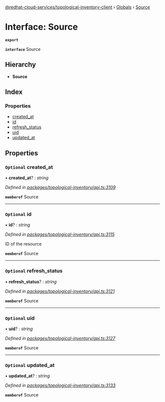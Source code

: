 [@redhat-cloud-services/topological-inventory-client](../README.md) › [Globals](../globals.md) › [Source](source.md)

# Interface: Source

**`export`** 

**`interface`** Source

## Hierarchy

* **Source**

## Index

### Properties

* [created_at](source.md#optional-created_at)
* [id](source.md#optional-id)
* [refresh_status](source.md#optional-refresh_status)
* [uid](source.md#optional-uid)
* [updated_at](source.md#optional-updated_at)

## Properties

### `Optional` created_at

• **created_at**? : *string*

*Defined in [packages/topological-inventory/api.ts:3109](https://github.com/fhlavac/javascript-clients/blob/master/packages/topological-inventory/api.ts#L3109)*

**`memberof`** Source

___

### `Optional` id

• **id**? : *string*

*Defined in [packages/topological-inventory/api.ts:3115](https://github.com/fhlavac/javascript-clients/blob/master/packages/topological-inventory/api.ts#L3115)*

ID of the resource

**`memberof`** Source

___

### `Optional` refresh_status

• **refresh_status**? : *string*

*Defined in [packages/topological-inventory/api.ts:3121](https://github.com/fhlavac/javascript-clients/blob/master/packages/topological-inventory/api.ts#L3121)*

**`memberof`** Source

___

### `Optional` uid

• **uid**? : *string*

*Defined in [packages/topological-inventory/api.ts:3127](https://github.com/fhlavac/javascript-clients/blob/master/packages/topological-inventory/api.ts#L3127)*

**`memberof`** Source

___

### `Optional` updated_at

• **updated_at**? : *string*

*Defined in [packages/topological-inventory/api.ts:3133](https://github.com/fhlavac/javascript-clients/blob/master/packages/topological-inventory/api.ts#L3133)*

**`memberof`** Source
